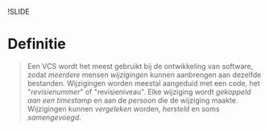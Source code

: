 !SLIDE

# Definitie

> Een VCS wordt het meest gebruikt bij de ontwikkeling van software, zodat *meerdere* mensen *wijzigingen* kunnen aanbrengen aan dezelfde bestanden. Wijzigingen worden meestal aangeduid met een code, het "*revisienummer*" of "revisieniveau". Elke wijziging wordt *gekoppeld aan een timestamp* en aan de *persoon* die de wijziging maakte. Wijzigingen kunnen *vergeleken* worden, *hersteld* en soms *samengevoegd*.
